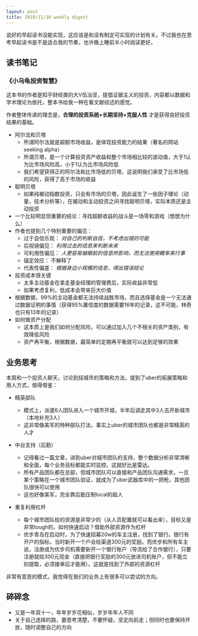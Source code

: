 ```yaml
---
layout: post
title: 2019/11/10 weekly digest
---
```

说好的早起读书没能实现，这应该是和没有制定可实现的计划有关。不过我也在思考早起读书是不是适合我的节奏，也许晚上睡前半小时阅读更好。

## 读书笔记
### 《小乌龟投资智慧》

这本书的作者是知乎财经类的大V伍治坚，提倡证据主义的投资，内容都以数据和学术理论为依托，整本书给我一种在看文献综述的感觉。

作者整体传递的理念是，**合理的投资系统+长期坚持+克服人性** 才是获得良好投资结果的基础。

* 阿尔法和贝塔
	* 所谓阿尔法就是超额市场收益，是体现投资能力的结果（著名的网站seeking alpha）
	* 所谓贝塔，是一个计算投资资产收益和整个市场相比较的波动值，大于1认为比市场风险高，小于1认为比市场风险低
	* 我们希望获得正的阿尔法和比市场低的贝塔，这说明我们承受了比市场低的风险，获得了高于市场的收益
* 聪明贝塔
	* 如果纯被动指数投资，只会有市场的贝塔，因此诞生了一些因子理论（动量，技术分析等），在被动和主动投资之间寻找聪明贝塔，实际本质还是主动投资
* 一个比较明显但重要的结论：寻找超额收益的战斗是一场零和游戏（想想为什么）
* 作者也提到几个特别重要的偏见：
	* 过于自信乐观： _对自己的判断自信，不考虑出错的可能_
	* 后视镜偏见： _利用过去的信息来判断未来_
	* 可利用性偏见： _人更容易被眼前的信息所影响，而无法使用概率来行事_
	* 锚定效应： 不解释了
	* 代表性偏差： _根据身边小规模的信息，得出错误结论_
* 投资成本很关键
	* 太多主动基金在拿走基金经理的管理费后，实际收益非常低
	* 如果考虑复利，低成本会带来巨大价值
* 根据数据，99%的主动基金都无法持续战胜市场，而且选择基金是一个无法通过数据证明的事情（获得95%置信度的数据需要16年的记录，这不可能，林奇也只有13年的记录）
* 如何做资产分配
	* 这本质上是我们如何分配风险，可以通过加入几个不相关的资产类别，有效降低风险
	* 资产再平衡，根据数据，最简单的定期再平衡就可以达到足够的效果

## 业务思考
本周和一个投资人聊天，讨论到括城市的策略和方法，提到了uber的拓展策略和用人方式，值得借鉴：

* 精英部队
	* 模式上，派遣6人团队进入一个城市开城，半年后调走其中3人去开新城市 （本地补充3人）
	* 这非常像美军的特种部队打法，事实上uber的城市团队也都是非常精英的人才

* 中台支持（后勤）
	* 记得看过一篇文章，讲到uber对城市团队的支持，整个数据分析非常清晰和全面，每个业务目标都能实时监控。这就好比是雷达。
	* 所有产品团队都在总部，但城市团队可以直接和产品团队沟通需求，一旦某个策略在一个城市团队验证，就成为了uber武器库中的一把枪，其他团队很快可以使用
	* 这也好像美军，完全靠后勤压制local的敌人

* 重复利用杠杆
	* 每个城市团队给的资源是非常少的（从人员配置就可以看出来），目标又是非常tough的，如何快速启动？借助外部资源作为杠杆
	* 优步青岛在启动时，为了快速招募20w的车主注册，找到了银行。银行有开户的指标，当时新开一个户会给渠道300元的奖励。而优步和所有车主说，注册成为优步司机需要新开一个银行账户（导流给了合作银行），只要注册就给300元现金（直接把银行奖励的300元放进司机账户，但不能立刻提取，必须接单后才能用）。这就是找到了外部的资源杠杆	

非常有意思的模式，我觉得在我们的业务上有很多可以尝试的方向。

## 碎碎念
* 又是一年双十一，年年岁岁花相似，岁岁年年人不同
* 关于自己选择的路，要思考清楚，不要怀疑，坚定向前走；但同时也要保持开放，随时调整自己的方向





